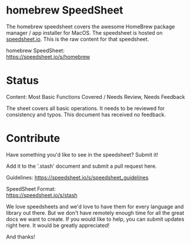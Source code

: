 # homebrew SpeedSheet

The homebrew speedsheet covers the awesome HomeBrew package manager / app installer for MacOS. The speedsheet is hosted on [speedsheet.io](https://speedsheet.io). This is the raw content for that speedsheet.

homebrew SpeedSheet:  
https://speedsheet.io/s/homebrew


# Status

Content: Most Basic Functions Covered / Needs Review, Needs Feedback

The sheet covers all basic operations. It needs to be reviewed for consistency and typos. This document has received no feedback.


# Contribute

Have something you'd like to see in the speedsheet? Submit it!

Add it to the '.stash' document and submit a pull request here.

Guidelines:
https://speedsheet.io/s/speedsheet_guidelines

SpeedSheet Format:  
https://speedsheet.io/s/stash

We love speedsheets and we'd love to have them for every language and library out there. But we don't have remotely enough time for all the great docs we want to create. If you would like to help, you can submit updates right here. It would be greatly appreciated! 

And thanks!
